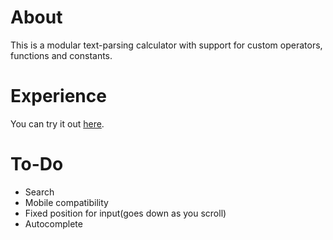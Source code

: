 # About
This is a modular text-parsing calculator with support for custom operators, functions and constants.

# Experience
You can try it out [here](https://known-as-dan.github.io/calculator/index.html).

# To-Do
- Search
- Mobile compatibility
- Fixed position for input(goes down as you scroll)
- Autocomplete
